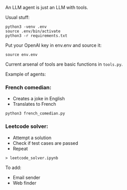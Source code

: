 An LLM agent is just an LLM with tools.

Usual stuff:
```
python3 -venv .env
source .env/bin/activate
python3 -r requirements.txt
```

Put your OpenAI key in env.env and source it:
```
source env.env
```

Current arsenal of tools are basic functions in `tools.py`.

Example of agents:

### French comedian:
- Creates a joke in English
- Translates to French
```
python3 french_comedian.py
```

### Leetcode solver: 
- Attempt a solution
- Check if test cases are passed
- Repeat

```
> leetcode_solver.ipynb
```

To add:
- Email sender
- Web finder